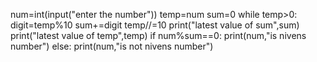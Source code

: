 num=int(input("enter the number"))
temp=num
sum=0
while temp>0:
    digit=temp%10
    sum+=digit
    temp//=10
print("latest value of sum",sum)
print("latest value of temp",temp)
if num%sum==0:
    print(num,"is nivens number")
else:
    print(num,"is not nivens number")
